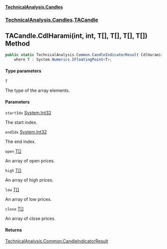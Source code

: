 #### [TechnicalAnalysis.Candles](Atypical.TechnicalAnalysis.Candles.md 'Atypical.TechnicalAnalysis.Candles')
### [TechnicalAnalysis.Candles](Atypical.TechnicalAnalysis.Candles.md#TechnicalAnalysis.Candles 'TechnicalAnalysis.Candles').[TACandle](TACandle.md 'TechnicalAnalysis.Candles.TACandle')

## TACandle.CdlHarami<T>(int, int, T[], T[], T[], T[]) Method

```csharp
public static TechnicalAnalysis.Common.CandleIndicatorResult CdlHarami<T>(int startIdx, int endIdx, T[] open, T[] high, T[] low, T[] close)
    where T : System.Numerics.IFloatingPoint<T>;
```
#### Type parameters

<a name='TechnicalAnalysis.Candles.TACandle.CdlHarami_T_(int,int,T[],T[],T[],T[]).T'></a>

`T`

The type of the array elements.
#### Parameters

<a name='TechnicalAnalysis.Candles.TACandle.CdlHarami_T_(int,int,T[],T[],T[],T[]).startIdx'></a>

`startIdx` [System.Int32](https://docs.microsoft.com/en-us/dotnet/api/System.Int32 'System.Int32')

The start index.

<a name='TechnicalAnalysis.Candles.TACandle.CdlHarami_T_(int,int,T[],T[],T[],T[]).endIdx'></a>

`endIdx` [System.Int32](https://docs.microsoft.com/en-us/dotnet/api/System.Int32 'System.Int32')

The end index.

<a name='TechnicalAnalysis.Candles.TACandle.CdlHarami_T_(int,int,T[],T[],T[],T[]).open'></a>

`open` [T](TACandle.CdlHarami_T_(int,int,T[],T[],T[],T[]).md#TechnicalAnalysis.Candles.TACandle.CdlHarami_T_(int,int,T[],T[],T[],T[]).T 'TechnicalAnalysis.Candles.TACandle.CdlHarami<T>(int, int, T[], T[], T[], T[]).T')[[]](https://docs.microsoft.com/en-us/dotnet/api/System.Array 'System.Array')

An array of open prices.

<a name='TechnicalAnalysis.Candles.TACandle.CdlHarami_T_(int,int,T[],T[],T[],T[]).high'></a>

`high` [T](TACandle.CdlHarami_T_(int,int,T[],T[],T[],T[]).md#TechnicalAnalysis.Candles.TACandle.CdlHarami_T_(int,int,T[],T[],T[],T[]).T 'TechnicalAnalysis.Candles.TACandle.CdlHarami<T>(int, int, T[], T[], T[], T[]).T')[[]](https://docs.microsoft.com/en-us/dotnet/api/System.Array 'System.Array')

An array of high prices.

<a name='TechnicalAnalysis.Candles.TACandle.CdlHarami_T_(int,int,T[],T[],T[],T[]).low'></a>

`low` [T](TACandle.CdlHarami_T_(int,int,T[],T[],T[],T[]).md#TechnicalAnalysis.Candles.TACandle.CdlHarami_T_(int,int,T[],T[],T[],T[]).T 'TechnicalAnalysis.Candles.TACandle.CdlHarami<T>(int, int, T[], T[], T[], T[]).T')[[]](https://docs.microsoft.com/en-us/dotnet/api/System.Array 'System.Array')

An array of low prices.

<a name='TechnicalAnalysis.Candles.TACandle.CdlHarami_T_(int,int,T[],T[],T[],T[]).close'></a>

`close` [T](TACandle.CdlHarami_T_(int,int,T[],T[],T[],T[]).md#TechnicalAnalysis.Candles.TACandle.CdlHarami_T_(int,int,T[],T[],T[],T[]).T 'TechnicalAnalysis.Candles.TACandle.CdlHarami<T>(int, int, T[], T[], T[], T[]).T')[[]](https://docs.microsoft.com/en-us/dotnet/api/System.Array 'System.Array')

An array of close prices.

#### Returns
[TechnicalAnalysis.Common.CandleIndicatorResult](https://docs.microsoft.com/en-us/dotnet/api/TechnicalAnalysis.Common.CandleIndicatorResult 'TechnicalAnalysis.Common.CandleIndicatorResult')
